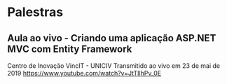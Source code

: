 # Palestras

## Aula ao vivo - Criando uma aplicação ASP.NET MVC com Entity Framework
Centro de Inovação VincIT - UNICIV
Transmitido ao vivo em 23 de mai de 2019
https://www.youtube.com/watch?v=JtTIlhPv_0E
